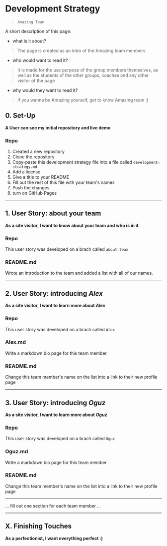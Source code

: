 # Development Strategy

> `Amazing Team`

A short description of this page:

- what is it about? 

> The page is created as an intro of the Amazing team members
- who would want to read it? 

> It is made for the use purpose of the group members themselves, as well as the students of the other groups, coaches and any other visitor of the page
- why would they want to read it? 
> If you wanna be Amazing yourself, get to know Amazing team :)

## 0. Set-Up

__A User can see my initial repository and live demo__

### Repo

1. Created a new repository
1. Clone the repository
1. Copy-paste this development strategy file into a file called `development-strategy.md`
1. Add a license
1. Give a title to your README
1. Fill out the rest of this file with your team's names
1. Push the changes
1. turn on GitHub Pages

---

## 1. User Story: about your team

__As a site visitor, I want to know about your team and who is in it__

### Repo

This user story was developed on a brach called `about-team`

### README.md

Wrote an introduction to the team and added a list with all of our names.

---

## 2. User Story: introducing _Alex_

__As a site visitor, I want to learn more about *Alex*__

### Repo

This user story was developed on a brach called `Alex`

### Alex.md

Write a markdown bio page for this team member

### README.md

Change this team member's name on the list into a link to their new profile page

---

## 3. User Story: introducing _Oguz_

__As a site visitor, I want to learn more about *Oguz*__

### Repo

This user story was developed on a brach called `Oguz`

### Oguz.md

Write a markdown bio page for this team member

### README.md

Change this team member's name on the list into a link to their new profile page

---

... fill out one section for each team member ...

---

## X. Finishing Touches

__As a perfectionist, I want everything perfect :)__
